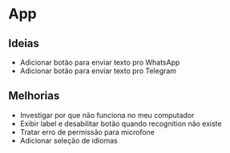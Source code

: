 # App

## Ideias

- Adicionar botão para enviar texto pro WhatsApp
- Adicionar botão para enviar texto pro Telegram

## Melhorias

- Investigar por que não funciona no meu computador
- Exibir label e desabilitar botão quando recognition não existe
- Tratar erro de permissão para microfone
- Adicionar seleção de idiomas
